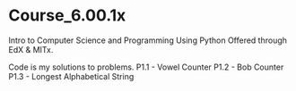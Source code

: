 # Course_6.00.1x
Intro to Computer Science and Programming Using Python
Offered through EdX & MITx.

Code is my solutions to problems.
P1.1 - Vowel Counter
P1.2 - Bob Counter
P1.3 - Longest Alphabetical String
